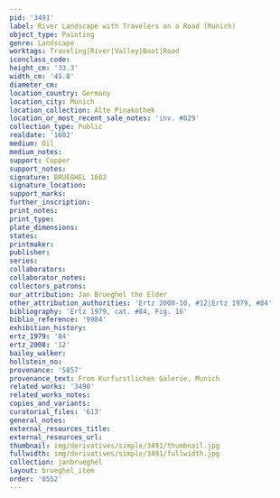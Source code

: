 ```yaml
---
pid: '3491'
label: River Landscape with Travelers on a Road (Munich)
object_type: Painting
genre: Landscape
worktags: Traveling|River|Valley|Boat|Road
iconclass_code:
height_cm: '33.3'
width_cm: '45.8'
diameter_cm:
location_country: Germany
location_city: Munich
location_collection: Alte Pinakothek
location_or_most_recent_sale_notes: 'inv. #829'
collection_type: Public
realdate: '1602'
medium: Oil
medium_notes:
support: Copper
support_notes:
signature: BRUEGHEL 1602
signature_location:
support_marks:
further_inscription:
print_notes:
print_type:
plate_dimensions:
states:
printmaker:
publisher:
series:
collaborators:
collaborator_notes:
collectors_patrons:
our_attribution: Jan Brueghel the Elder
other_attribution_authorities: 'Ertz 2008-10, #12|Ertz 1979, #84'
bibliography: 'Ertz 1979, cat. #84, Fig. 16'
biblio_reference: '9984'
exhibition_history:
ertz_1979: '84'
ertz_2008: '12'
bailey_walker:
hollstein_no:
provenance: '5857'
provenance_text: From Kurfurstlichen Galerie, Munich
related_works: '3490'
related_works_notes:
copies_and_variants:
curatorial_files: '613'
general_notes:
external_resources_title:
external_resources_url:
thumbnail: img/derivatives/simple/3491/thumbnail.jpg
fullwidth: img/derivatives/simple/3491/fullwidth.jpg
collection: janbrueghel
layout: brueghel_item
order: '0552'
---
```


